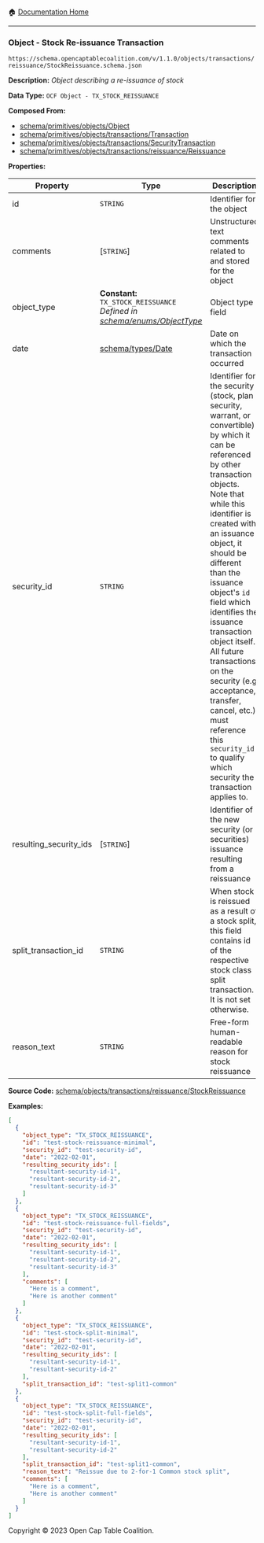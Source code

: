 :house: [Documentation Home](../../../../../README.md)

---

### Object - Stock Re-issuance Transaction

`https://schema.opencaptablecoalition.com/v/1.1.0/objects/transactions/reissuance/StockReissuance.schema.json`

**Description:** _Object describing a re-issuance of stock_

**Data Type:** `OCF Object - TX_STOCK_REISSUANCE`

**Composed From:**

- [schema/primitives/objects/Object](../../../primitives/objects/Object.md)
- [schema/primitives/objects/transactions/Transaction](../../../primitives/objects/transactions/Transaction.md)
- [schema/primitives/objects/transactions/SecurityTransaction](../../../primitives/objects/transactions/SecurityTransaction.md)
- [schema/primitives/objects/transactions/reissuance/Reissuance](../../../primitives/objects/transactions/reissuance/Reissuance.md)

**Properties:**

| Property               | Type                                                                                                         | Description                                                                                                                                                                                                                                                                                                                                                                                                                                                                                                 | Required   |
| ---------------------- | ------------------------------------------------------------------------------------------------------------ | ----------------------------------------------------------------------------------------------------------------------------------------------------------------------------------------------------------------------------------------------------------------------------------------------------------------------------------------------------------------------------------------------------------------------------------------------------------------------------------------------------------- | ---------- |
| id                     | `STRING`                                                                                                     | Identifier for the object                                                                                                                                                                                                                                                                                                                                                                                                                                                                                   | `REQUIRED` |
| comments               | [`STRING`]                                                                                                   | Unstructured text comments related to and stored for the object                                                                                                                                                                                                                                                                                                                                                                                                                                             | -          |
| object_type            | **Constant:** `TX_STOCK_REISSUANCE`</br>_Defined in [schema/enums/ObjectType](../../../enums/ObjectType.md)_ | Object type field                                                                                                                                                                                                                                                                                                                                                                                                                                                                                           | `REQUIRED` |
| date                   | [schema/types/Date](../../../types/Date.md)                                                                  | Date on which the transaction occurred                                                                                                                                                                                                                                                                                                                                                                                                                                                                      | `REQUIRED` |
| security_id            | `STRING`                                                                                                     | Identifier for the security (stock, plan security, warrant, or convertible) by which it can be referenced by other transaction objects. Note that while this identifier is created with an issuance object, it should be different than the issuance object's `id` field which identifies the issuance transaction object itself. All future transactions on the security (e.g. acceptance, transfer, cancel, etc.) must reference this `security_id` to qualify which security the transaction applies to. | `REQUIRED` |
| resulting_security_ids | [`STRING`]                                                                                                   | Identifier of the new security (or securities) issuance resulting from a reissuance                                                                                                                                                                                                                                                                                                                                                                                                                         | `REQUIRED` |
| split_transaction_id   | `STRING`                                                                                                     | When stock is reissued as a result of a stock split, this field contains id of the respective stock class split transaction. It is not set otherwise.                                                                                                                                                                                                                                                                                                                                                       | -          |
| reason_text            | `STRING`                                                                                                     | Free-form human-readable reason for stock reissuance                                                                                                                                                                                                                                                                                                                                                                                                                                                        | -          |

**Source Code:** [schema/objects/transactions/reissuance/StockReissuance](../../../../../../schema/objects/transactions/reissuance/StockReissuance.schema.json)

**Examples:**

```json
[
  {
    "object_type": "TX_STOCK_REISSUANCE",
    "id": "test-stock-reissuance-minimal",
    "security_id": "test-security-id",
    "date": "2022-02-01",
    "resulting_security_ids": [
      "resultant-security-id-1",
      "resultant-security-id-2",
      "resultant-security-id-3"
    ]
  },
  {
    "object_type": "TX_STOCK_REISSUANCE",
    "id": "test-stock-reissuance-full-fields",
    "security_id": "test-security-id",
    "date": "2022-02-01",
    "resulting_security_ids": [
      "resultant-security-id-1",
      "resultant-security-id-2",
      "resultant-security-id-3"
    ],
    "comments": [
      "Here is a comment",
      "Here is another comment"
    ]
  },
  {
    "object_type": "TX_STOCK_REISSUANCE",
    "id": "test-stock-split-minimal",
    "security_id": "test-security-id",
    "date": "2022-02-01",
    "resulting_security_ids": [
      "resultant-security-id-1",
      "resultant-security-id-2"
    ],
    "split_transaction_id": "test-split1-common"
  },
  {
    "object_type": "TX_STOCK_REISSUANCE",
    "id": "test-stock-split-full-fields",
    "security_id": "test-security-id",
    "date": "2022-02-01",
    "resulting_security_ids": [
      "resultant-security-id-1",
      "resultant-security-id-2"
    ],
    "split_transaction_id": "test-split1-common",
    "reason_text": "Reissue due to 2-for-1 Common stock split",
    "comments": [
      "Here is a comment",
      "Here is another comment"
    ]
  }
]
```

Copyright © 2023 Open Cap Table Coalition.
